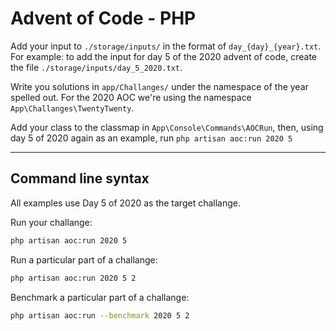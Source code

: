 # Advent of Code - PHP

Add your input to `./storage/inputs/` in the format of `day_{day}_{year}.txt`. 
For example: to add the input for day 5 of the 2020 advent of code, create the file
`./storage/inputs/day_5_2020.txt`.

Write you solutions in `app/Challanges/` under the namespace of the year spelled out. For the 2020 AOC
we're using the namespace `App\Challanges\TwentyTwenty`.

Add your class to the classmap in `App\Console\Commands\AOCRun`, then, using day 5 of 2020
again as an example, run `php artisan aoc:run 2020 5`

---

## Command line syntax

All examples use Day 5 of 2020 as the target challange. 

Run your challange:

```bash
php artisan aoc:run 2020 5
```

Run a particular part of a challange:

```bash
php artisan aoc:run 2020 5 2
```

Benchmark a particular part of a challange:

```bash
php artisan aoc:run --benchmark 2020 5 2
```
